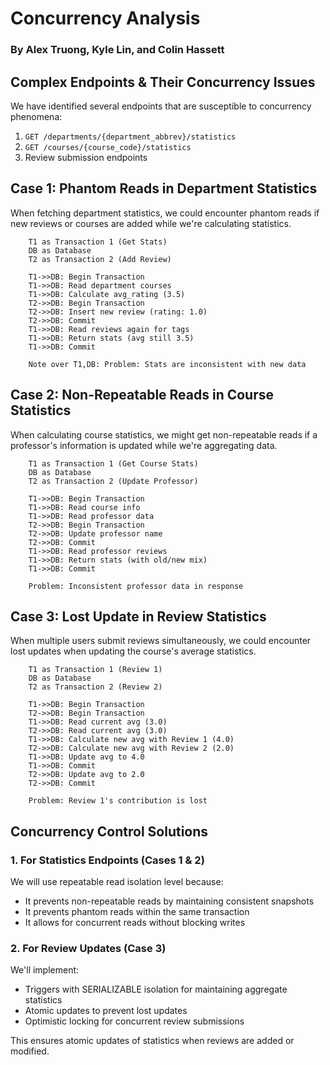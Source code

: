 
# Concurrency Analysis
### By Alex Truong, Kyle Lin, and Colin Hassett

## Complex Endpoints & Their Concurrency Issues

We have identified several endpoints that are susceptible to concurrency phenomena:

1. `GET /departments/{department_abbrev}/statistics`
2. `GET /courses/{course_code}/statistics`
3. Review submission endpoints

## Case 1: Phantom Reads in Department Statistics

When fetching department statistics, we could encounter phantom reads if new reviews or courses are added while we're calculating statistics.

```
    T1 as Transaction 1 (Get Stats)
    DB as Database
    T2 as Transaction 2 (Add Review)
    
    T1->>DB: Begin Transaction
    T1->>DB: Read department courses
    T1->>DB: Calculate avg_rating (3.5)
    T2->>DB: Begin Transaction
    T2->>DB: Insert new review (rating: 1.0)
    T2->>DB: Commit
    T1->>DB: Read reviews again for tags
    T1->>DB: Return stats (avg still 3.5)
    T1->>DB: Commit

    Note over T1,DB: Problem: Stats are inconsistent with new data
```

## Case 2: Non-Repeatable Reads in Course Statistics

When calculating course statistics, we might get non-repeatable reads if a professor's information is updated while we're aggregating data.

```
    T1 as Transaction 1 (Get Course Stats)
    DB as Database
    T2 as Transaction 2 (Update Professor)
    
    T1->>DB: Begin Transaction
    T1->>DB: Read course info
    T1->>DB: Read professor data
    T2->>DB: Begin Transaction
    T2->>DB: Update professor name
    T2->>DB: Commit
    T1->>DB: Read professor reviews
    T1->>DB: Return stats (with old/new mix)
    T1->>DB: Commit

    Problem: Inconsistent professor data in response
```

## Case 3: Lost Update in Review Statistics

When multiple users submit reviews simultaneously, we could encounter lost updates when updating the course's average statistics.

```
    T1 as Transaction 1 (Review 1)
    DB as Database
    T2 as Transaction 2 (Review 2)
    
    T1->>DB: Begin Transaction
    T2->>DB: Begin Transaction
    T1->>DB: Read current avg (3.0)
    T2->>DB: Read current avg (3.0)
    T1->>DB: Calculate new avg with Review 1 (4.0)
    T2->>DB: Calculate new avg with Review 2 (2.0)
    T1->>DB: Update avg to 4.0
    T1->>DB: Commit
    T2->>DB: Update avg to 2.0
    T2->>DB: Commit

    Problem: Review 1's contribution is lost
```

## Concurrency Control Solutions

### 1. For Statistics Endpoints (Cases 1 & 2)
We will use repeatable read isolation level because:
- It prevents non-repeatable reads by maintaining consistent snapshots
- It prevents phantom reads within the same transaction
- It allows for concurrent reads without blocking writes

### 2. For Review Updates (Case 3)
We'll implement:
- Triggers with SERIALIZABLE isolation for maintaining aggregate statistics
- Atomic updates to prevent lost updates
- Optimistic locking for concurrent review submissions


This ensures atomic updates of statistics when reviews are added or modified. 
